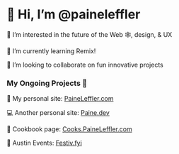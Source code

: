 # 👋 Hi, I’m @paineleffler
👀 I’m interested in the future of the Web 🕸, design, & UX

🌱 I’m currently learning Remix! 

💞️ I’m looking to collaborate on fun innovative projects

### My Ongoing Projects 🚧
🤙 My personal site: [PaineLeffler.com](https://paineleffler.com)

💻 Another personal site: [Paine.dev](https://paine.dev)

🍳 Cookbook page: [Cooks.PaineLeffler.com](https://cooks.paineleffler.com)

🎉 Austin Events: [Festiv.fyi](https://festiv.fyi)


<!---
paineleffler/paineleffler is a ✨ special ✨ repository because its `README.md` (this file) appears on your GitHub profile.
You can click the Preview link to take a look at your changes.
--->
